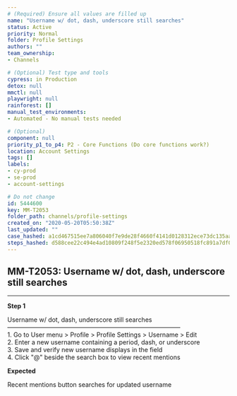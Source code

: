 ```yaml
---
# (Required) Ensure all values are filled up
name: "Username w/ dot, dash, underscore still searches"
status: Active
priority: Normal
folder: Profile Settings
authors: ""
team_ownership: 
- Channels

# (Optional) Test type and tools
cypress: in Production
detox: null
mmctl: null
playwright: null
rainforest: []
manual_test_environments: 
- Automated - No manual tests needed

# (Optional)
component: null
priority_p1_to_p4: P2 - Core Functions (Do core functions work?)
location: Account Settings
tags: []
labels: 
- cy-prod
- se-prod
- account-settings

# Do not change
id: 5444600
key: MM-T2053
folder_path: channels/profile-settings
created_on: "2020-05-20T05:50:38Z"
last_updated: ""
case_hashed: a1cd467515ee7a806040f7e9de28f4660f4141d0128312ece73dc135aa74f4afc33400ade0a5b4d3b8137c16a45713e8
steps_hashed: d588cee22c494e4ad10809f248f5e2320ed578f06950518fc891a7df0e1df5ac7f191557494703e4284e6cc79efee196
---
```


## MM-T2053: Username w/ dot, dash, underscore still searches

---

**Step 1**

Username w/ dot, dash, underscore still searches\
————————————————————————————\
1\. Go to User menu > Profile > Profile Settings > Username > Edit\
2\. Enter a new username containing a period, dash, or underscore\
3\. Save and verify new username displays in the field\
4\. Click "@" beside the search box to view recent mentions

**Expected**

Recent mentions button searches for updated username
